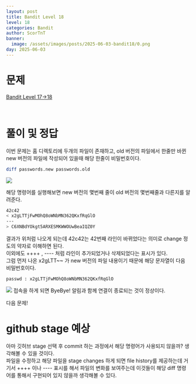 ```yaml
---
layout: post
title: Bandit Level 18
level: 18
categories: Bandit
author: ScorTnT
banner:
  image: /assets/images/posts/2025-06-03-bandit18/0.png
day: 2025-06-03
---
```


# 문제

[Bandit Level 17->18](https://overthewire.org/wargames/bandit/bandit{{page.level}}.html)

<br> <!--
![](/assets/images/posts/{{page.day}}-bandit{{page.level}}/0.png)  
mkdir ./assets/images/posts/2025-06-03-bandit18
ssh -p 2220 bandit16@bandit.labs.overthewire.org
`passwd : x2gLTTjFwMOhQ8oWNbMN362QKxfRqGlO`
bash
openssl s_client localhost:30001
ssh -p 2220 bandit17@bandit.labs.overthewire.org -i 17_rsa
ssh -p 2220 bandit18@bandit.labs.overthewire.org
-->

# 풀이 및 정답

이번 문제는 홈 디렉토리에 두개의 파일이 존재하고, old 버전의 파일에서 한줄만 바뀐 new 버전의 파일에 작성되어 있을때 해당 한줄이 비밀번호이다.   
  
```bash
diff passwords.new passwords.old
```
![](/assets/images/posts/{{page.day}}-bandit{{page.level}}/0.png)  
  
해당 명령어를 실행해보면 new 버전의 몇번째 줄이 old 버전의 몇번째줄과 다른지를 알려준다.  
```bash
42c42
< x2gLTTjFwMOhQ8oWNbMN362QKxfRqGlO
---
> C6XNBdYOkgt5ARXESMKWWOUwBeaIQZ0Y
```  
결과가 위처럼 나오게 되는데 42c42는 42번째 라인이 바뀌었다는 의미로 change 정도의 약자로 이해하면 된다.  
이외에도 ++++ , ---- 처럼 라인이 추가되었거나 삭제되었다는 표시가 있다.  
그럼 먼저 나온 x2gLTT~~ 가 new 버전의 파일 내용이기 때문에 해당 문자열이 다음 비밀번호이다.  

`passwd : x2gLTTjFwMOhQ8oWNbMN362QKxfRqGlO`

![](/assets/images/posts/{{page.day}}-bandit{{page.level}}/1.png) 
접속을 하게 되면 ByeBye! 알림과 함께 연결이 종료되는 것이 정상이다.  

다음 문제!

# github stage 예상

아마 깃허브 stage 선택 후 commit 하는 과정에서 해당 명령어가 사용되지 않을까? 생각해볼 수 있을 것이다.  
파일을 수정하고 해당 파일을 stage changes 하게 되면 file history를 제공하는데 거기서 ++++ 이나 ---- 표시를 해서 파일의 변화를 보여주는데 이것들이 해당 diff 명령어를 통해서 구현되어 있지 않을까 생각해볼 수 있다.  